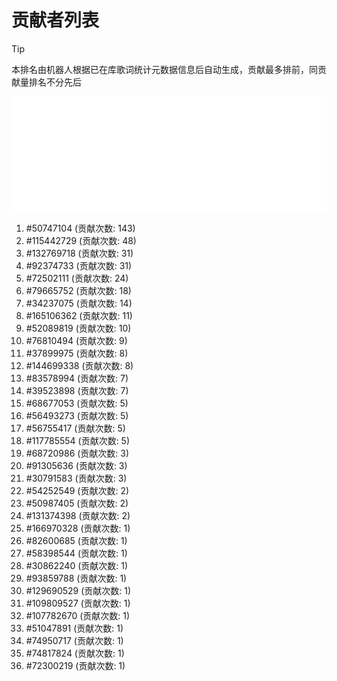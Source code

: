 # 贡献者列表

> [!TIP]
> 本排名由机器人根据已在库歌词统计元数据信息后自动生成，贡献最多排前，同贡献量排名不分先后

![贡献者头像画廊](./CONTRIBUTORS.svg)

1. #50747104 (贡献次数: 143)
2. #115442729 (贡献次数: 48)
3. #132769718 (贡献次数: 31)
4. #92374733 (贡献次数: 31)
5. #72502111 (贡献次数: 24)
6. #79665752 (贡献次数: 18)
7. #34237075 (贡献次数: 14)
8. #165106362 (贡献次数: 11)
9. #52089819 (贡献次数: 10)
10. #76810494 (贡献次数: 9)
11. #37899975 (贡献次数: 8)
12. #144699338 (贡献次数: 8)
13. #83578994 (贡献次数: 7)
14. #39523898 (贡献次数: 7)
15. #68677053 (贡献次数: 5)
16. #56493273 (贡献次数: 5)
17. #56755417 (贡献次数: 5)
18. #117785554 (贡献次数: 5)
19. #68720986 (贡献次数: 3)
20. #91305636 (贡献次数: 3)
21. #30791583 (贡献次数: 3)
22. #54252549 (贡献次数: 2)
23. #50987405 (贡献次数: 2)
24. #131374398 (贡献次数: 2)
25. #166970328 (贡献次数: 1)
26. #82600685 (贡献次数: 1)
27. #58398544 (贡献次数: 1)
28. #30862240 (贡献次数: 1)
29. #93859788 (贡献次数: 1)
30. #129690529 (贡献次数: 1)
31. #109809527 (贡献次数: 1)
32. #107782670 (贡献次数: 1)
33. #51047891 (贡献次数: 1)
34. #74950717 (贡献次数: 1)
35. #74817824 (贡献次数: 1)
36. #72300219 (贡献次数: 1)
